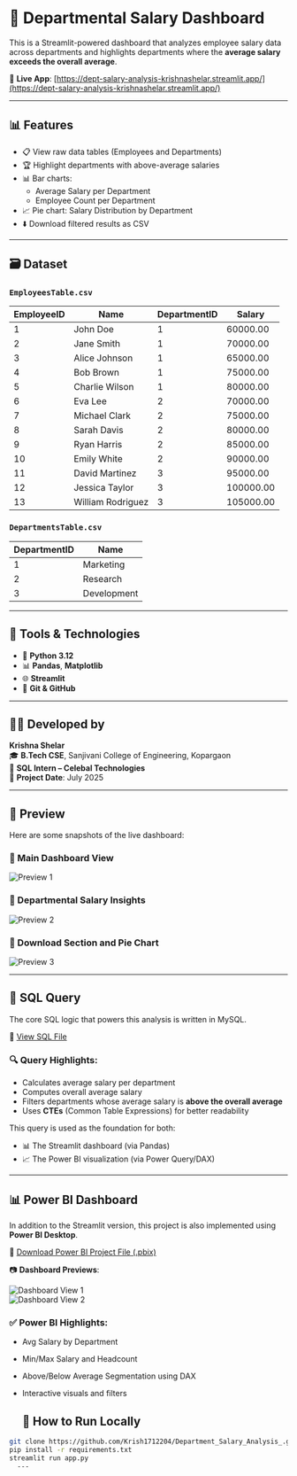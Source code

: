 # 💼 Departmental Salary Dashboard

This is a Streamlit-powered dashboard that analyzes employee salary data across departments and highlights departments where the **average salary exceeds the overall average**.

🔗 **Live App**: [https://dept-salary-analysis-krishnashelar.streamlit.app/](https://dept-salary-analysis-krishnashelar.streamlit.app/)

---

## 📊 Features

- 📋 View raw data tables (Employees and Departments)
- 🏆 Highlight departments with above-average salaries
- 📊 Bar charts:
  - Average Salary per Department
  - Employee Count per Department
- 📈 Pie chart: Salary Distribution by Department
- ⬇️ Download filtered results as CSV

---

## 🗃️ Dataset

### `EmployeesTable.csv`
| EmployeeID | Name               | DepartmentID | Salary     |
|------------|--------------------|--------------|------------|
| 1          | John Doe           | 1            | 60000.00   |
| 2          | Jane Smith         | 1            | 70000.00   |
| 3          | Alice Johnson      | 1            | 65000.00   |
| 4          | Bob Brown          | 1            | 75000.00   |
| 5          | Charlie Wilson     | 1            | 80000.00   |
| 6          | Eva Lee            | 2            | 70000.00   |
| 7          | Michael Clark      | 2            | 75000.00   |
| 8          | Sarah Davis        | 2            | 80000.00   |
| 9          | Ryan Harris        | 2            | 85000.00   |
| 10         | Emily White        | 2            | 90000.00   |
| 11         | David Martinez     | 3            | 95000.00   |
| 12         | Jessica Taylor     | 3            | 100000.00  |
| 13         | William Rodriguez  | 3            | 105000.00  |

### `DepartmentsTable.csv`
| DepartmentID | Name        |
|--------------|-------------|
| 1            | Marketing   |
| 2            | Research    |
| 3            | Development|

---
## 📌 Tools & Technologies

- 🐍 **Python 3.12**
- 📊 **Pandas**, **Matplotlib**
- 🌐 **Streamlit**
- 💾 **Git & GitHub**
---
  
## 👨‍💻 Developed by

**Krishna Shelar**  
🎓 **B.Tech CSE**, Sanjivani College of Engineering, Kopargaon  
💼 **SQL Intern – Celebal Technologies**  
📅 **Project Date**: July 2025

---

## 📸 Preview

Here are some snapshots of the live dashboard:

### 🔹 Main Dashboard View
![Preview 1](Preview/DashboardPreview1.png)

### 🔹 Departmental Salary Insights
![Preview 2](Preview/DashboardPreview2.png)

### 🔹 Download Section and Pie Chart
![Preview 3](Preview/DashboardPreview3.png)

---
## 🧮 SQL Query

The core SQL logic that powers this analysis is written in MySQL.

📁 [View SQL File](sql/Department_Salary_Analysis.sql)

### 🔍 Query Highlights:
- Calculates average salary per department
- Computes overall average salary
- Filters departments whose average salary is **above the overall average**
- Uses **CTEs** (Common Table Expressions) for better readability

This query is used as the foundation for both:
- 📊 The Streamlit dashboard (via Pandas)
- 📈 The Power BI visualization (via Power Query/DAX)

---

## 📊 Power BI Dashboard

In addition to the Streamlit version, this project is also implemented using **Power BI Desktop**.

📁 [Download Power BI Project File (.pbix)](PowerBI%20Dashboard/DeptSalaryAnalysis.pbix)

📷 **Dashboard Previews**:

![Dashboard View 1](PowerBI%20Dashboard/DashBoard_Preview1.png)  
![Dashboard View 2](PowerBI%20Dashboard/DashBoard_Preview2.png)

### ✅ Power BI Highlights:
- Avg Salary by Department
- Min/Max Salary and Headcount
- Above/Below Average Segmentation using DAX
- Interactive visuals and filters

 
  ## 🚀 How to Run Locally

```bash
git clone https://github.com/Krish1712204/Department_Salary_Analysis_.git
pip install -r requirements.txt
streamlit run app.py
  ---
  

